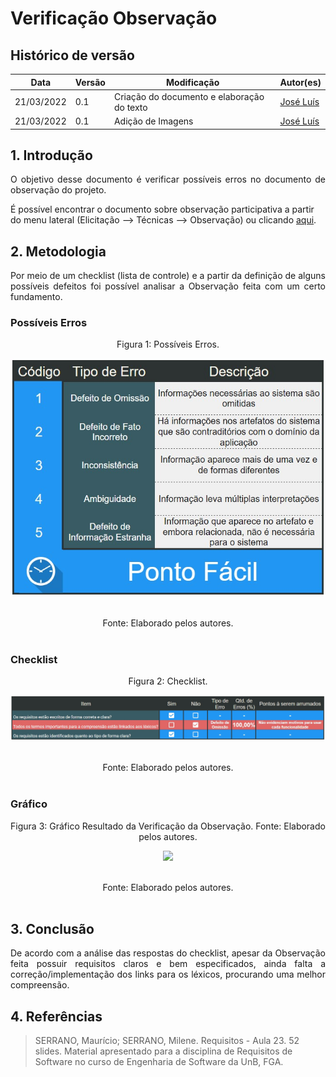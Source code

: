 # Verificação Observação

## Histórico de versão

|Data | Versão | Modificação | Autor(es)|
| -- | -- | -- | -- |
| 21/03/2022 |  0.1   | Criação do documento e elaboração do texto |  [José Luís](https://github.com/joseluis-rt) |
| 21/03/2022 |  0.1   | Adição de Imagens |  [José Luís](https://github.com/joseluis-rt) |



## 1. Introdução

<p style="text-align: justify"> O objetivo desse documento é verificar possíveis erros no documento de observação do projeto.</p>

É possível encontrar o documento sobre observação participativa a partir do menu lateral (Elicitação --> Técnicas --> Observação) ou clicando [aqui](https://requisitos-de-software.github.io/2021.2-PontoFacil/elicitacao/tecnicas/observacao/).

## 2. Metodologia

<p style="text-align: justify"> Por meio de um checklist (lista de controle) e a partir da definição de alguns possíveis defeitos foi possível analisar a Observação feita com um certo fundamento.</p>

### Possíveis Erros

<center>
<figcaption>Figura 1: Possíveis Erros.</figcaption>
<p align = "center"><img src="https://raw.githubusercontent.com/Requisitos-de-Software/2021.2-PontoFacil/master/docs/assets/imagens/ver_PossiveisErros.jpg"></p><br>

<figcaption>Fonte: Elaborado pelos autores.</figcaption>

</center>

<br>

### Checklist

<center>
<figcaption>Figura 2: Checklist.</figcaption>
<p align = "center"><img src="https://raw.githubusercontent.com/Requisitos-de-Software/2021.2-PontoFacil/master/docs/assets/imagens/ver_observacao_resultado.jpg"></p><br>

<figcaption>Fonte: Elaborado pelos autores.</figcaption>

</center>

<br>

### Gráfico

<center>
<figcaption>Figura 3: Gráfico Resultado da Verificação da Observação. Fonte: Elaborado pelos autores.</figcaption>
<p align = "center"><img src="https://raw.githubusercontent.com/Requisitos-de-Software/2021.2-PontoFacil/master/docs/assets/imagens/ver_observacao_grafico.png"></p><br>

<figcaption>Fonte: Elaborado pelos autores.</figcaption>

</center>

<br>

## 3. Conclusão

<p style="text-align: justify"> De acordo com a análise das respostas do checklist, apesar da Observação feita possuir requisitos claros e bem especificados, ainda falta a correção/implementação dos links para os léxicos, procurando uma melhor compreensão. </p>


## 4. Referências

> SERRANO, Maurício; SERRANO, Milene. Requisitos - Aula 23. 52 slides. Material apresentado para a disciplina de Requisitos de Software no curso de Engenharia de Software da UnB, FGA.
